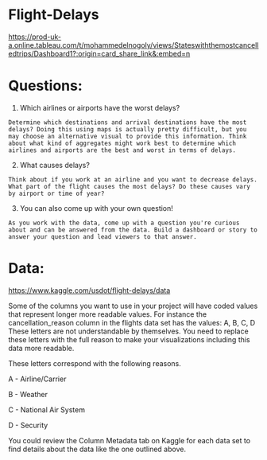 # Flight-Delays

https://prod-uk-a.online.tableau.com/t/mohammedelnogoly/views/Stateswiththemostcancelledtrips/Dashboard1?:origin=card_share_link&:embed=n


# Questions:

1.    Which airlines or airports have the worst delays?

    Determine which destinations and arrival destinations have the most delays? Doing this using maps is actually pretty difficult, but you may choose an alternative visual to provide this information. Think about what kind of aggregates might work best to determine which airlines and airports are the best and worst in terms of delays.

2.    What causes delays?

    Think about if you work at an airline and you want to decrease delays. What part of the flight causes the most delays? Do these causes vary by airport or time of year?

3.    You can also come up with your own question!

    As you work with the data, come up with a question you're curious about and can be answered from the data. Build a dashboard or story to answer your question and lead viewers to that answer.


# Data:
https://www.kaggle.com/usdot/flight-delays/data

Some of the columns you want to use in your project will have coded values that represent longer more readable values. For instance the cancellation_reason column in the flights data set has the values: A, B, C, D These letters are not understandable by themselves. You need to replace these letters with the full reason to make your visualizations including this data more readable.

These letters correspond with the following reasons.

A - Airline/Carrier

B - Weather

C - National Air System

D - Security

You could review the Column Metadata tab on Kaggle for each data set to find details about the data like the one outlined above.
